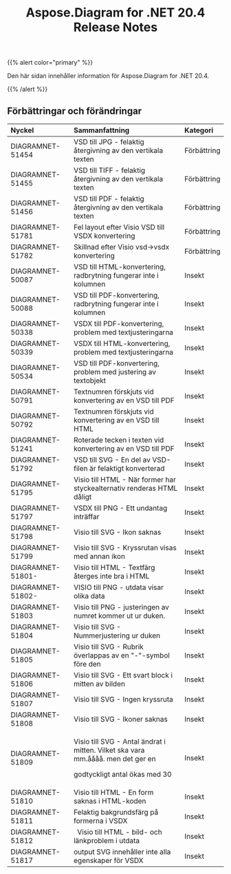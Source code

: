 ﻿---
title: Aspose.Diagram for .NET 20.4 Release Notes
type: docs
weight: 40
url: /sv/net/aspose-diagram-for-net-20-4-release-notes/
---
{{% alert color="primary" %}} 

Den här sidan innehåller information för Aspose.Diagram for .NET 20.4.

{{% /alert %}} 
## **Förbättringar och förändringar**

|**Nyckel**|**Sammanfattning**|**Kategori**|
|:- |:- |:- |
|DIAGRAMNET-51454|VSD till JPG - felaktig återgivning av den vertikala texten|Förbättring|
|DIAGRAMNET-51455|VSD till TIFF - felaktig återgivning av den vertikala texten|Förbättring|
|DIAGRAMNET-51456|VSD till PDF - felaktig återgivning av den vertikala texten|Förbättring|
|DIAGRAMNET-51781|Fel layout efter Visio VSD till VSDX konvertering|Förbättring|
|DIAGRAMNET-51782|Skillnad efter Visio vsd->vsdx konvertering|Förbättring|
|DIAGRAMNET-50087|VSD till HTML-konvertering, radbrytning fungerar inte i kolumnen|Insekt|
|DIAGRAMNET-50088|VSD till PDF-konvertering, radbrytning fungerar inte i kolumnen|Insekt|
|DIAGRAMNET-50338|VSDX till PDF-konvertering, problem med textjusteringarna|Insekt|
|DIAGRAMNET-50339|VSDX till HTML-konvertering, problem med textjusteringarna|Insekt|
|DIAGRAMNET-50534|VSD till PDF-konvertering, problem med justering av textobjekt|Insekt|
|DIAGRAMNET-50791|Textnumren förskjuts vid konvertering av en VSD till PDF|Insekt|
|DIAGRAMNET-50792|Textnumren förskjuts vid konvertering av en VSD till HTML|Insekt|
|DIAGRAMNET-51241|Roterade tecken i texten vid konvertering av en VSD till PDF|Insekt|
|DIAGRAMNET-51792|VSD till SVG - En del av VSD-filen är felaktigt konverterad|Insekt|
|DIAGRAMNET-51795|Visio till HTML - När former har styckealternativ renderas HTML dåligt|Insekt|
|DIAGRAMNET-51797|VSDX till PNG - Ett undantag inträffar|Insekt|
|DIAGRAMNET-51798|Visio till SVG - Ikon saknas|Insekt|
|DIAGRAMNET-51799|Visio till SVG - Kryssrutan visas med annan ikon|Insekt|
|DIAGRAMNET-51801-|Visio till HTML - Textfärg återges inte bra i HTML|Insekt|
|DIAGRAMNET-51802-|VISIO till PNG - utdata visar olika data|Insekt|
|DIAGRAMNET-51803|Visio till PNG - justeringen av numret kommer ut ur duken.|Insekt|
|DIAGRAMNET-51804|Visio till SVG - Nummerjustering ur duken|Insekt|
|DIAGRAMNET-51805|Visio till SVG - Rubrik överlappas av en "-"-symbol före den|Insekt|
|DIAGRAMNET-51806|Visio till SVG - Ett svart block i mitten av bilden|Insekt|
|DIAGRAMNET-51807|Visio till SVG - Ingen kryssruta|Insekt|
|DIAGRAMNET-51808|Visio till SVG - Ikoner saknas|Insekt|
|DIAGRAMNET-51809|<p>Visio till SVG - Antal ändrat i mitten. Vilket ska vara mm.åååå. men det ger en</p><p>godtyckligt antal ökas med 30</p>|Insekt|
|DIAGRAMNET-51810|Visio till HTML - En form saknas i HTML-koden|Insekt|
|DIAGRAMNET-51811|Felaktig bakgrundsfärg på formerna i VSDX|Insekt|
|DIAGRAMNET-51812|` `Visio till HTML - bild- och länkproblem i utdata|Insekt|
|DIAGRAMNET-51817|output SVG innehåller inte alla egenskaper för VSDX|Insekt|

